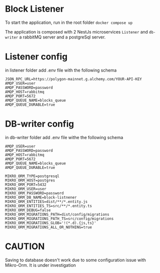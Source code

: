 # Block Listener

To start the application, run in the root folder
`docker compose up`

The application is composed with 2 NestJs microservices `Listener` and `db-writer` a rabbitMQ server and a postgreSql server.

# Listener config

in listener folder add .env file with the following schema

```
JSON_RPC_URL=https://polygon-mainnet.g.alchemy.com/YOUR-API-KEY
AMQP_USER=user
AMQP_PASSWORD=password
AMQP_HOST=rabbitmq
AMQP_PORT=5672
AMQP_QUEUE_NAME=blocks_queue
AMQP_QUEUE_DURABLE=true
```

# DB-writer config

in db-writer folder add .env file withe the following schema

```
AMQP_USER=user
AMQP_PASSWORD=password
AMQP_HOST=rabbitmq
AMQP_PORT=5672
AMQP_QUEUE_NAME=blocks_queue
AMQP_QUEUE_DURABLE=true

MIKRO_ORM_TYPE=postgresql
MIKRO_ORM_HOST=postgres
MIKRO_ORM_PORT=5432
MIKRO_ORM_USER=user
MIKRO_ORM_PASSWORD=password
MIKRO_ORM_DB_NAME=block-listnener
MIKRO_ORM_ENTITIES=dist/**/*.entity.js
MIKRO_ORM_ENTITIES_TS=src/**/*.entity.ts
MIKRO_ORM_DEBUG=false
MIKRO_ORM_MIGRATIONS_PATH=dist/config/migrations
MIKRO_ORM_MIGRATIONS_PATH_TS=src/config/migrations
MIKRO_ORM_MIGRATIONS_GLOB='!(*.d).{js,ts}'
MIKRO_ORM_MIGRATIONS_ALL_OR_NOTHING=true
```

# CAUTION
Saving to database doesn't work due to some configuration issue with Mikro-Orm. It is under investigation
